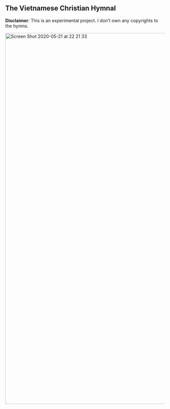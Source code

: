## The Vietnamese Christian Hymnal

**Disclaimer**: This is an experimental project. I don't own any copyrights to the hymns.

<img width="1174" alt="Screen Shot 2020-05-21 at 22 21 33" src="https://user-images.githubusercontent.com/3280351/82574542-7dc80a80-9bb1-11ea-9a83-03d6f2a54e82.png">
